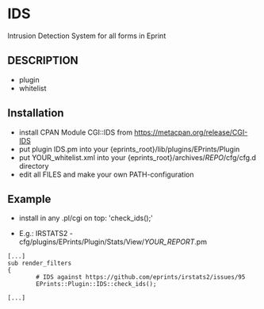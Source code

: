 # IDS
Intrusion Detection System for all forms in Eprint

## DESCRIPTION

- plugin
- whitelist

## Installation
    
- install CPAN Module CGI::IDS from https://metacpan.org/release/CGI-IDS
- put plugin IDS.pm into your {eprints_root}/lib/plugins/EPrints/Plugin
- put YOUR_whitelist.xml into your {eprints_root}/archives/_REPO_/cfg/cfg.d directory
- edit all FILES and make your own PATH-configuration

## Example
    
- install in any .pl/cgi on top: 'check_ids();'

- E.g.: IRSTATS2 - cfg/plugins/EPrints/Plugin/Stats/View/_YOUR_REPORT_.pm

 ```
 [...]
 sub render_filters
 {
         # IDS against https://github.com/eprints/irstats2/issues/95
         EPrints::Plugin::IDS::check_ids();
         
 [...]
 ```

